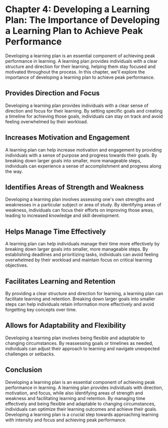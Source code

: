 Chapter 4: Developing a Learning Plan: The Importance of Developing a Learning Plan to Achieve Peak Performance
===============================================================================================================

Developing a learning plan is an essential component of achieving peak performance in learning. A learning plan provides individuals with a clear structure and direction for their learning, helping them stay focused and motivated throughout the process. In this chapter, we'll explore the importance of developing a learning plan to achieve peak performance.

Provides Direction and Focus
----------------------------

Developing a learning plan provides individuals with a clear sense of direction and focus for their learning. By setting specific goals and creating a timeline for achieving those goals, individuals can stay on track and avoid feeling overwhelmed by their workload.

Increases Motivation and Engagement
-----------------------------------

A learning plan can help increase motivation and engagement by providing individuals with a sense of purpose and progress towards their goals. By breaking down larger goals into smaller, more manageable steps, individuals can experience a sense of accomplishment and progress along the way.

Identifies Areas of Strength and Weakness
-----------------------------------------

Developing a learning plan involves assessing one's own strengths and weaknesses in a particular subject or area of study. By identifying areas of weakness, individuals can focus their efforts on improving those areas, leading to increased knowledge and skill development.

Helps Manage Time Effectively
-----------------------------

A learning plan can help individuals manage their time more effectively by breaking down larger goals into smaller, more manageable steps. By establishing deadlines and prioritizing tasks, individuals can avoid feeling overwhelmed by their workload and maintain focus on critical learning objectives.

Facilitates Learning and Retention
----------------------------------

By providing a clear structure and direction for learning, a learning plan can facilitate learning and retention. Breaking down larger goals into smaller steps can help individuals retain information more effectively and avoid forgetting key concepts over time.

Allows for Adaptability and Flexibility
---------------------------------------

Developing a learning plan involves being flexible and adaptable to changing circumstances. By reassessing goals or timelines as needed, individuals can adjust their approach to learning and navigate unexpected challenges or setbacks.

Conclusion
----------

Developing a learning plan is an essential component of achieving peak performance in learning. A learning plan provides individuals with direction, motivation, and focus, while also identifying areas of strength and weakness and facilitating learning and retention. By managing time effectively and being flexible and adaptable to changing circumstances, individuals can optimize their learning outcomes and achieve their goals. Developing a learning plan is a crucial step towards approaching learning with intensity and focus and achieving peak performance.
